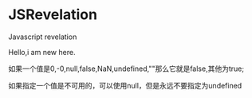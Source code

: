 # JSRevelation
Javascript revelation

Hello,i am new here.

如果一个值是0,-0,null,false,NaN,undefined,""那么它就是false,其他为true;

如果指定一个值是不可用的，可以使用null，但是永远不要指定为undefined
